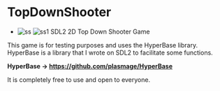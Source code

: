 # TopDownShooter
* ![ss](https://user-images.githubusercontent.com/56451989/117885242-4a94f480-b2b6-11eb-940f-1dd880dd8d1d.png)
![ss1](https://user-images.githubusercontent.com/56451989/117885249-4bc62180-b2b6-11eb-8d57-59746742cf0b.png)
SDL2 2D Top Down Shooter Game

This game is for testing purposes and uses the HyperBase library.
HyperBase is a library that I wrote on SDL2 to facilitate some functions.

**HyperBase -> https://github.com/plasmage/HyperBase**

It is completely free to use and open to everyone.
